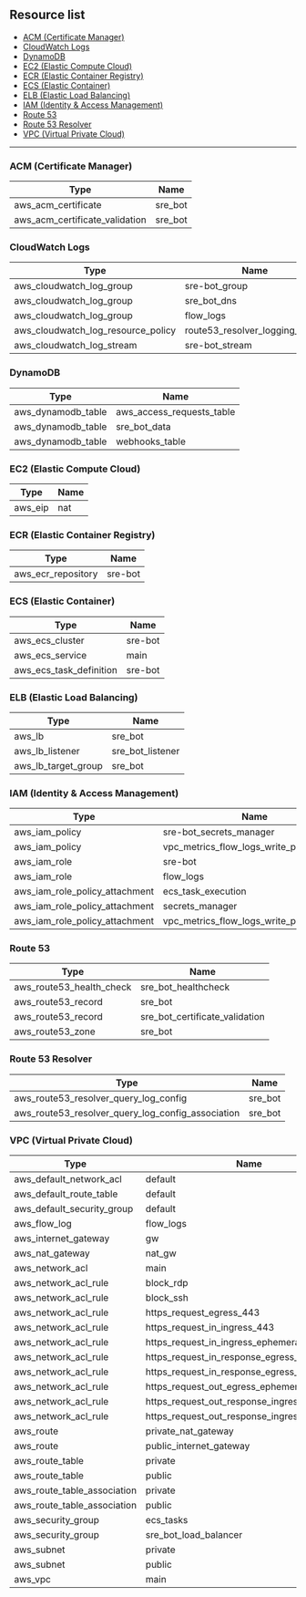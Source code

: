 ## Resource list
- [ACM (Certificate Manager)](#acm-certificate-manager)
- [CloudWatch Logs](#cloudwatch-logs)
- [DynamoDB](#dynamodb)
- [EC2 (Elastic Compute Cloud)](#ec2-elastic-compute-cloud)
- [ECR (Elastic Container Registry)](#ecr-elastic-container-registry)
- [ECS (Elastic Container)](#ecs-elastic-container)
- [ELB (Elastic Load Balancing)](#elb-elastic-load-balancing)
- [IAM (Identity &amp; Access Management)](#iam-identity-&amp;-access-management)
- [Route 53](#route-53)
- [Route 53 Resolver](#route-53-resolver)
- [VPC (Virtual Private Cloud)](#vpc-virtual-private-cloud)


***


### <a id="acm-certificate-manager"></a>ACM (Certificate Manager)
| Type | Name |
| --- | --- |
| aws_acm_certificate | sre_bot |
| aws_acm_certificate_validation | sre_bot |


### <a id="cloudwatch-logs"></a>CloudWatch Logs
| Type | Name |
| --- | --- |
| aws_cloudwatch_log_group | sre-bot_group |
| aws_cloudwatch_log_group | sre_bot_dns |
| aws_cloudwatch_log_group | flow_logs |
| aws_cloudwatch_log_resource_policy | route53_resolver_logging_policy |
| aws_cloudwatch_log_stream | sre-bot_stream |


### <a id="dynamodb"></a>DynamoDB
| Type | Name |
| --- | --- |
| aws_dynamodb_table | aws_access_requests_table |
| aws_dynamodb_table | sre_bot_data |
| aws_dynamodb_table | webhooks_table |


### <a id="ec2-elastic-compute-cloud"></a>EC2 (Elastic Compute Cloud)
| Type | Name |
| --- | --- |
| aws_eip | nat |


### <a id="ecr-elastic-container-registry"></a>ECR (Elastic Container Registry)
| Type | Name |
| --- | --- |
| aws_ecr_repository | sre-bot |


### <a id="ecs-elastic-container"></a>ECS (Elastic Container)
| Type | Name |
| --- | --- |
| aws_ecs_cluster | sre-bot |
| aws_ecs_service | main |
| aws_ecs_task_definition | sre-bot |


### <a id="elb-elastic-load-balancing"></a>ELB (Elastic Load Balancing)
| Type | Name |
| --- | --- |
| aws_lb | sre_bot |
| aws_lb_listener | sre_bot_listener |
| aws_lb_target_group | sre_bot |


### <a id="iam-identity-&amp;-access-management"></a>IAM (Identity &amp; Access Management)
| Type | Name |
| --- | --- |
| aws_iam_policy | sre-bot_secrets_manager |
| aws_iam_policy | vpc_metrics_flow_logs_write_policy |
| aws_iam_role | sre-bot |
| aws_iam_role | flow_logs |
| aws_iam_role_policy_attachment | ecs_task_execution |
| aws_iam_role_policy_attachment | secrets_manager |
| aws_iam_role_policy_attachment | vpc_metrics_flow_logs_write_policy_attach |


### <a id="route-53"></a>Route 53
| Type | Name |
| --- | --- |
| aws_route53_health_check | sre_bot_healthcheck |
| aws_route53_record | sre_bot |
| aws_route53_record | sre_bot_certificate_validation |
| aws_route53_zone | sre_bot |


### <a id="route-53-resolver"></a>Route 53 Resolver
| Type | Name |
| --- | --- |
| aws_route53_resolver_query_log_config | sre_bot |
| aws_route53_resolver_query_log_config_association | sre_bot |


### <a id="vpc-virtual-private-cloud"></a>VPC (Virtual Private Cloud)
| Type | Name |
| --- | --- |
| aws_default_network_acl | default |
| aws_default_route_table | default |
| aws_default_security_group | default |
| aws_flow_log | flow_logs |
| aws_internet_gateway | gw |
| aws_nat_gateway | nat_gw |
| aws_network_acl | main |
| aws_network_acl_rule | block_rdp |
| aws_network_acl_rule | block_ssh |
| aws_network_acl_rule | https_request_egress_443 |
| aws_network_acl_rule | https_request_in_ingress_443 |
| aws_network_acl_rule | https_request_in_ingress_ephemeral |
| aws_network_acl_rule | https_request_in_response_egress_443 |
| aws_network_acl_rule | https_request_in_response_egress_ephemeral |
| aws_network_acl_rule | https_request_out_egress_ephemeral |
| aws_network_acl_rule | https_request_out_response_ingress_443 |
| aws_network_acl_rule | https_request_out_response_ingress_ephemeral |
| aws_route | private_nat_gateway |
| aws_route | public_internet_gateway |
| aws_route_table | private |
| aws_route_table | public |
| aws_route_table_association | private |
| aws_route_table_association | public |
| aws_security_group | ecs_tasks |
| aws_security_group | sre_bot_load_balancer |
| aws_subnet | private |
| aws_subnet | public |
| aws_vpc | main |